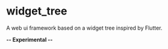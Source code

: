# widget_tree
A web ui framework based on a widget tree inspired by Flutter.

**-- Experimental --**

